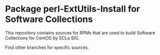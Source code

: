# Package perl-ExtUtils-Install for Software Collections

This repository contains sources for RPMs that are used
to build Software Collections for CentOS by SCLo SIG.

Find other branches for specific sources.
